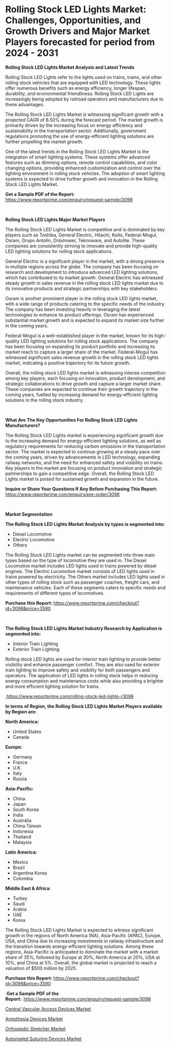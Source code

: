 <p><h1>Rolling Stock LED Lights Market: Challenges, Opportunities, and Growth Drivers and Major Market Players forecasted for period from 2024 - 2031</h1></p><p><strong>Rolling Stock LED Lights Market Analysis and Latest Trends</strong></p>
<p><p>Rolling Stock LED Lights refer to the lights used on trains, trams, and other rolling stock vehicles that are equipped with LED technology. These lights offer numerous benefits such as energy efficiency, longer lifespan, durability, and environmental friendliness. Rolling Stock LED Lights are increasingly being adopted by railroad operators and manufacturers due to these advantages.</p><p>The Rolling Stock LED Lights Market is witnessing significant growth with a projected CAGR of 8.50% during the forecast period. The market growth is primarily driven by the increasing focus on energy efficiency and sustainability in the transportation sector. Additionally, government regulations promoting the use of energy-efficient lighting solutions are further propelling the market growth.</p><p>One of the latest trends in the Rolling Stock LED Lights Market is the integration of smart lighting systems. These systems offer advanced features such as dimming options, remote control capabilities, and color changing options, providing enhanced customization and control over the lighting environment in rolling stock vehicles. The adoption of smart lighting systems is expected to drive further growth and innovation in the Rolling Stock LED Lights Market.</p></p>
<p><strong>Get a Sample PDF of the Report:&nbsp;</strong> <a href="https://www.reportprime.com/enquiry/request-sample/3098">https://www.reportprime.com/enquiry/request-sample/3098</a></p>
<p>&nbsp;</p>
<p><strong>Rolling Stock LED Lights Major Market Players</strong></p>
<p><p>The Rolling Stock LED Lights Market is competitive and is dominated by key players such as Toshiba, General Electric, Hitachi, Koito, Federal-Mogul, Osram, Grupo Antolin, Dräxlmaier, Teknoware, and Autolite. These companies are consistently striving to innovate and provide high-quality LED lighting solutions for rolling stock applications.</p><p>General Electric is a significant player in the market, with a strong presence in multiple regions across the globe. The company has been focusing on research and development to introduce advanced LED lighting solutions, which has contributed to its market growth. General Electric has witnessed steady growth in sales revenue in the rolling stock LED lights market due to its innovative products and strategic partnerships with key stakeholders.</p><p>Osram is another prominent player in the rolling stock LED lights market, with a wide range of products catering to the specific needs of the industry. The company has been investing heavily in leveraging the latest technologies to enhance its product offerings. Osram has experienced substantial market growth and is expected to expand its market size further in the coming years.</p><p>Federal-Mogul is a well-established player in the market, known for its high-quality LED lighting solutions for rolling stock applications. The company has been focusing on expanding its product portfolio and increasing its market reach to capture a larger share of the market. Federal-Mogul has witnessed significant sales revenue growth in the rolling stock LED lights market, indicating a positive trajectory for its future growth.</p><p>Overall, the rolling stock LED lights market is witnessing intense competition among key players, each focusing on innovation, product development, and strategic collaborations to drive growth and capture a larger market share. These companies are expected to continue their growth trajectory in the coming years, fuelled by increasing demand for energy-efficient lighting solutions in the rolling stock industry.</p></p>
<p>&nbsp;</p>
<p><strong>What Are The Key Opportunities For Rolling Stock LED Lights Manufacturers?</strong></p>
<p><p>The Rolling Stock LED Lights market is experiencing significant growth due to the increasing demand for energy-efficient lighting solutions, as well as regulatory requirements for reducing carbon emissions in the transportation sector. The market is expected to continue growing at a steady pace over the coming years, driven by advancements in LED technology, expanding railway networks, and the need for enhanced safety and visibility on trains. Key players in the market are focusing on product innovation and strategic partnerships to gain a competitive edge. Overall, the Rolling Stock LED Lights market is poised for sustained growth and expansion in the future.</p></p>
<p><strong>Inquire or Share Your Questions If Any Before Purchasing This Report:</strong> <a href="https://www.reportprime.com/enquiry/pre-order/3098">https://www.reportprime.com/enquiry/pre-order/3098</a></p>
<p>&nbsp;</p>
<p><strong>Market Segmentation</strong></p>
<p><strong>The Rolling Stock LED Lights Market Analysis by types is segmented into:</strong></p>
<p><ul><li>Diesel Locomotive</li><li>Electric Locomotive</li><li>Others</li></ul></p>
<p><p>The Rolling Stock LED Lights market can be segmented into three main types based on the type of locomotive they are used in. The Diesel Locomotive market includes LED lights used in trains powered by diesel engines. The Electric Locomotive market consists of LED lights used in trains powered by electricity. The Others market includes LED lights used in other types of rolling stock such as passenger coaches, freight cars, and maintenance vehicles. Each of these segments caters to specific needs and requirements of different types of locomotives.</p></p>
<p><strong>Purchase this Report:&nbsp;</strong><a href="https://www.reportprime.com/checkout?id=3098&price=3590">https://www.reportprime.com/checkout?id=3098&price=3590</a></p>
<p>&nbsp;</p>
<p><strong>The Rolling Stock LED Lights Market Industry Research by Application is segmented into:</strong></p>
<p><ul><li>Interior Train Lighting</li><li>Exterior Train Lighting</li></ul></p>
<p><p>Rolling stock LED lights are used for interior train lighting to provide better visibility and enhance passenger comfort. They are also used for exterior train lighting to improve safety and visibility for both passengers and operators. The application of LED lights in rolling stock helps in reducing energy consumption and maintenance costs while also providing a brighter and more efficient lighting solution for trains.</p></p>
<p><a href="https://www.reportprime.com/rolling-stock-led-lights-r3098">&nbsp;https://www.reportprime.com/rolling-stock-led-lights-r3098</a></p>
<p><strong>In terms of Region, the Rolling Stock LED Lights Market Players available by Region are:</strong></p>
<p>
    <p> <strong> North America: </strong>
        <ul>
            <li>United States</li>
            <li>Canada</li>
        </ul>
        </p> 
    <p> <strong> Europe: </strong>
        <ul>
            <li>Germany</li>
            <li>France</li>
            <li>U.K.</li>
            <li>Italy</li>
            <li>Russia</li>
        </ul>
        </p> 
    <p> <strong> Asia-Pacific: </strong>
        <ul>
            <li>China</li>
            <li>Japan</li>
            <li>South Korea</li>
            <li>India</li>
            <li>Australia</li>
            <li>China Taiwan</li>
            <li>Indonesia</li>
            <li>Thailand</li>
            <li>Malaysia</li>
        </ul>
        </p> 
    <p> <strong> Latin America: </strong>
        <ul>
            <li>Mexico</li>
            <li>Brazil</li>
            <li>Argentina Korea</li>
            <li>Colombia</li>
        </ul>
        </p> 
    <p> <strong> Middle East & Africa: </strong>
        <ul>
            <li>Turkey</li>
            <li>Saudi</li>
            <li>Arabia</li>
            <li>UAE</li>
            <li>Korea</li>
        </ul>
    </p>
    </p>
<p><p>The Rolling Stock LED Lights Market is expected to witness significant growth in the regions of North America (NA), Asia-Pacific (APAC), Europe, USA, and China due to increasing investments in railway infrastructure and the transition towards energy-efficient lighting solutions. Among these regions, Asia-Pacific is anticipated to dominate the market with a market share of 35%, followed by Europe at 30%, North America at 20%, USA at 10%, and China at 5%. Overall, the global market is projected to reach a valuation of $500 million by 2025.</p></p>
<p><strong>Purchase this Report: </strong><a href="https://www.reportprime.com/checkout?id=3098&price=3590">https://www.reportprime.com/checkout?id=3098&price=3590</a></p>
<p>&nbsp;<strong>Get a Sample PDF of the Report:&nbsp;&nbsp;</strong><a href="https://www.reportprime.com/enquiry/request-sample/3098">https://www.reportprime.com/enquiry/request-sample/3098</a></p>
<p><strong></strong></p>
<p><p><a href="https://medium.com/@charlesporter2662/central-vascular-access-devices-market-global-market-share-and-ranking-overall-sales-and-demand-eeb80a9383a6">Central Vascular Access Devices Market</a></p><p><a href="https://medium.com/@jjkh377/global-anesthesia-devices-market-exploring-market-share-market-trends-and-future-growth-e5c46ed16348">Anesthesia Devices Market</a></p><p><a href="https://medium.com/@pinkierau13/orthopedic-stretcher-market-size-share-analysis-growth-trends-forecast-2024-2031-76541cca340a">Orthopedic Stretcher Market</a></p><p><a href="https://medium.com/@marisolking1/global-automated-suturing-devices-market-opportunities-and-forecast-for-period-from-2024-to-2031-c35f3c7ca119">Automated Suturing Devices Market</a></p></p>